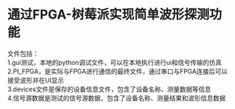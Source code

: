 # 通过FPGA-树莓派实现简单波形探测功能  
文件包括：  
1.gui测试，本地的python调试文件，可以在本地执行进行ui和信号传输的仿真  
2.PI_FPGA，是实际与FPGA进行通信的最终文件，通过串口与FPGA连接后可以接受波形并在UI显示  
3.devices文件是保存的设备信息文件，包含了设备名称、测量数据等信息  
4.信号源数据是测试的信号源数据，包含了设备名称、测量结果和波形信息数据  
